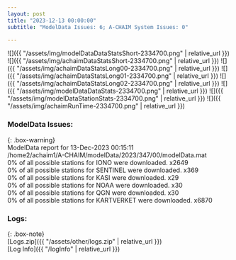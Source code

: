 ```yaml
---
layout: post
title: "2023-12-13 00:00:00"
subtitle: "ModelData Issues: 6; A-CHAIM System Issues: 0"

---
```


![]({{ "/assets/img/modelDataDataStatsShort-2334700.png" | relative_url }})
![]({{ "/assets/img/achaimDataStatsShort-2334700.png" | relative_url }})
![]({{ "/assets/img/achaimDataStatsLong00-2334700.png" | relative_url }})
![]({{ "/assets/img/achaimDataStatsLong01-2334700.png" | relative_url }})
![]({{ "/assets/img/achaimDataStatsLong02-2334700.png" | relative_url }})
![]({{ "/assets/img/modelDataDataStats-2334700.png" | relative_url }})
![]({{ "/assets/img/modelDataStationStats-2334700.png" | relative_url }})
![]({{ "/assets/img/achaimRunTime-2334700.png" | relative_url }})


### ModelData Issues:  
  
{: .box-warning}  
 ModelData report for 13-Dec-2023 00:15:11   
 /home2/achaim1/A-CHAIM/modelData/2023/347/00/modelData.mat   
 0% of all possible stations for IONO were downloaded. x2649   
 0% of all possible stations for SENTINEL were downloaded. x369   
 0% of all possible stations for KASI were downloaded. x29   
 0% of all possible stations for NOAA were downloaded. x30   
 0% of all possible stations for QGN were downloaded. x30   
 0% of all possible stations for KARTVERKET were downloaded. x6870   
  


### Logs:  
  
{: .box-note}  
[Logs.zip]({{ "/assets/other/logs.zip" | relative_url }})  
[Log Info]({{ "/logInfo" | relative_url }})  
